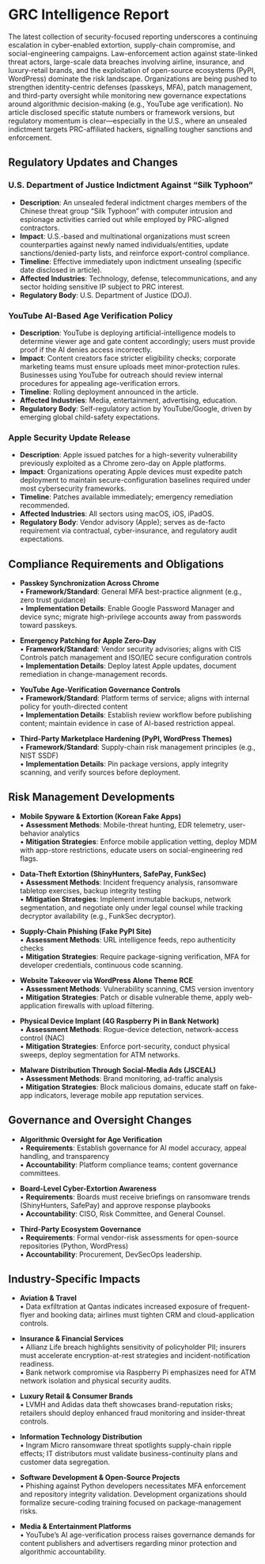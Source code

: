 # GRC Intelligence Report

The latest collection of security-focused reporting underscores a continuing escalation in cyber-enabled extortion, supply-chain compromise, and social-engineering campaigns. Law-enforcement action against state-linked threat actors, large-scale data breaches involving airline, insurance, and luxury-retail brands, and the exploitation of open-source ecosystems (PyPI, WordPress) dominate the risk landscape. Organizations are being pushed to strengthen identity-centric defenses (passkeys, MFA), patch management, and third-party oversight while monitoring new governance expectations around algorithmic decision-making (e.g., YouTube age verification). No article disclosed specific statute numbers or framework versions, but regulatory momentum is clear—especially in the U.S., where an unsealed indictment targets PRC-affiliated hackers, signalling tougher sanctions and enforcement.

## Regulatory Updates and Changes

### U.S. Department of Justice Indictment Against “Silk Typhoon”
- **Description**: An unsealed federal indictment charges members of the Chinese threat group “Silk Typhoon” with computer intrusion and espionage activities carried out while employed by PRC-aligned contractors.
- **Impact**: U.S.-based and multinational organizations must screen counterparties against newly named individuals/entities, update sanctions/denied-party lists, and reinforce export-control compliance.
- **Timeline**: Effective immediately upon indictment unsealing (specific date disclosed in article).
- **Affected Industries**: Technology, defense, telecommunications, and any sector holding sensitive IP subject to PRC interest.
- **Regulatory Body**: U.S. Department of Justice (DOJ).

### YouTube AI-Based Age Verification Policy
- **Description**: YouTube is deploying artificial-intelligence models to determine viewer age and gate content accordingly; users must provide proof if the AI denies access incorrectly.
- **Impact**: Content creators face stricter eligibility checks; corporate marketing teams must ensure uploads meet minor-protection rules. Businesses using YouTube for outreach should review internal procedures for appealing age-verification errors.
- **Timeline**: Rolling deployment announced in the article.
- **Affected Industries**: Media, entertainment, advertising, education.
- **Regulatory Body**: Self-regulatory action by YouTube/Google, driven by emerging global child-safety expectations.

### Apple Security Update Release
- **Description**: Apple issued patches for a high-severity vulnerability previously exploited as a Chrome zero-day on Apple platforms.
- **Impact**: Organizations operating Apple devices must expedite patch deployment to maintain secure-configuration baselines required under most cybersecurity frameworks.
- **Timeline**: Patches available immediately; emergency remediation recommended.
- **Affected Industries**: All sectors using macOS, iOS, iPadOS.
- **Regulatory Body**: Vendor advisory (Apple); serves as de-facto requirement via contractual, cyber-insurance, and regulatory audit expectations.

## Compliance Requirements and Obligations

- **Passkey Synchronization Across Chrome**  
  • **Framework/Standard**: General MFA best-practice alignment (e.g., zero trust guidance)  
  • **Implementation Details**: Enable Google Password Manager and device sync; migrate high-privilege accounts away from passwords toward passkeys.

- **Emergency Patching for Apple Zero-Day**  
  • **Framework/Standard**: Vendor security advisories; aligns with CIS Controls patch management and ISO/IEC secure configuration controls  
  • **Implementation Details**: Deploy latest Apple updates, document remediation in change-management records.

- **YouTube Age-Verification Governance Controls**  
  • **Framework/Standard**: Platform terms of service; aligns with internal policy for youth-directed content  
  • **Implementation Details**: Establish review workflow before publishing content; maintain evidence in case of AI-based restriction appeal.

- **Third-Party Marketplace Hardening (PyPI, WordPress Themes)**  
  • **Framework/Standard**: Supply-chain risk management principles (e.g., NIST SSDF)  
  • **Implementation Details**: Pin package versions, apply integrity scanning, and verify sources before deployment.

## Risk Management Developments

- **Mobile Spyware & Extortion (Korean Fake Apps)**  
  • **Assessment Methods**: Mobile-threat hunting, EDR telemetry, user-behavior analytics  
  • **Mitigation Strategies**: Enforce mobile application vetting, deploy MDM with app-store restrictions, educate users on social-engineering red flags.

- **Data-Theft Extortion (ShinyHunters, SafePay, FunkSec)**  
  • **Assessment Methods**: Incident frequency analysis, ransomware tabletop exercises, backup integrity testing  
  • **Mitigation Strategies**: Implement immutable backups, network segmentation, and negotiate only under legal counsel while tracking decryptor availability (e.g., FunkSec decryptor).

- **Supply-Chain Phishing (Fake PyPI Site)**  
  • **Assessment Methods**: URL intelligence feeds, repo authenticity checks  
  • **Mitigation Strategies**: Require package-signing verification, MFA for developer credentials, continuous code scanning.

- **Website Takeover via WordPress Alone Theme RCE**  
  • **Assessment Methods**: Vulnerability scanning, CMS version inventory  
  • **Mitigation Strategies**: Patch or disable vulnerable theme, apply web-application firewalls with upload filtering.

- **Physical Device Implant (4G Raspberry Pi in Bank Network)**  
  • **Assessment Methods**: Rogue-device detection, network-access control (NAC)  
  • **Mitigation Strategies**: Enforce port-security, conduct physical sweeps, deploy segmentation for ATM networks.

- **Malware Distribution Through Social-Media Ads (JSCEAL)**  
  • **Assessment Methods**: Brand monitoring, ad-traffic analysis  
  • **Mitigation Strategies**: Block malicious domains, educate staff on fake-app indicators, leverage mobile app reputation services.

## Governance and Oversight Changes

- **Algorithmic Oversight for Age Verification**  
  • **Requirements**: Establish governance for AI model accuracy, appeal handling, and transparency  
  • **Accountability**: Platform compliance teams; content governance committees.

- **Board-Level Cyber-Extortion Awareness**  
  • **Requirements**: Boards must receive briefings on ransomware trends (ShinyHunters, SafePay) and approve response playbooks  
  • **Accountability**: CISO, Risk Committee, and General Counsel.

- **Third-Party Ecosystem Governance**  
  • **Requirements**: Formal vendor-risk assessments for open-source repositories (Python, WordPress)  
  • **Accountability**: Procurement, DevSecOps leadership.

## Industry-Specific Impacts

- **Aviation & Travel**  
  • Data exfiltration at Qantas indicates increased exposure of frequent-flyer and booking data; airlines must tighten CRM and cloud-application controls.

- **Insurance & Financial Services**  
  • Allianz Life breach highlights sensitivity of policyholder PII; insurers must accelerate encryption-at-rest strategies and incident-notification readiness.  
  • Bank network compromise via Raspberry Pi emphasizes need for ATM network isolation and physical security audits.

- **Luxury Retail & Consumer Brands**  
  • LVMH and Adidas data theft showcases brand-reputation risks; retailers should deploy enhanced fraud monitoring and insider-threat controls.

- **Information Technology Distribution**  
  • Ingram Micro ransomware threat spotlights supply-chain ripple effects; IT distributors must validate business-continuity plans and customer data segregation.

- **Software Development & Open-Source Projects**  
  • Phishing against Python developers necessitates MFA enforcement and repository integrity validation. Development organizations should formalize secure-coding training focused on package-management risks.

- **Media & Entertainment Platforms**  
  • YouTube’s AI age-verification process raises governance demands for content publishers and advertisers regarding minor protection and algorithmic accountability.


